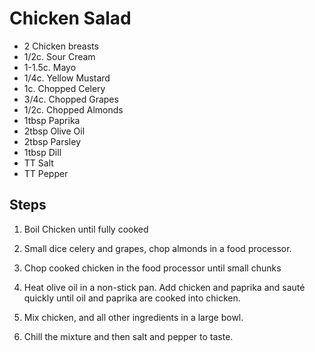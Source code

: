 # Chicken Salad

* 2 Chicken breasts
* 1/2c. Sour Cream
* 1-1.5c. Mayo
* 1/4c. Yellow Mustard
* 1c. Chopped Celery
* 3/4c. Chopped Grapes
* 1/2c. Chopped Almonds
* 1tbsp Paprika
* 2tbsp Olive Oil
* 2tbsp Parsley
* 1tbsp Dill
* TT Salt
* TT Pepper

## Steps

1. Boil Chicken until fully cooked

2. Small dice celery and grapes, chop almonds in a food processor.

3. Chop cooked chicken in the food processor until small chunks

4. Heat olive oil in a non-stick pan. Add chicken and paprika and sauté quickly until oil and paprika are cooked into chicken.

5. Mix chicken, and all other ingredients in a large bowl.

6. Chill the mixture and then salt and pepper to taste.
